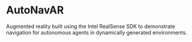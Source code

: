 # AutoNavAR
Augmented reality built using the Intel RealSense SDK to demonstrate navigation for autonomous agents in dynamically generated environments.
